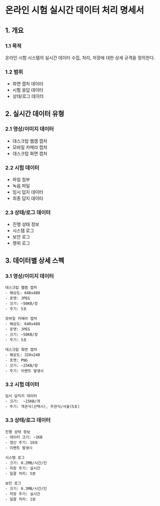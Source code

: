 # 온라인 시험 실시간 데이터 처리 명세서

## 1. 개요

### 1.1 목적

온라인 시험 시스템의 실시간 데이터 수집, 처리, 저장에 대한 상세 규격을 정의한다.

### 1.2 범위

-   화면 캡처 데이터
-   시험 응답 데이터
-   상태/로그 데이터

## 2. 실시간 데이터 유형

### 2.1 영상/이미지 데이터

-   데스크탑 웹캠 캡처
-   모바일 카메라 캡처
-   데스크탑 화면 캡처

### 2.2 시험 데이터

-   파일 첨부
-   녹음 파일
-   임시 답지 데이터
-   최종 답지 데이타

### 2.3 상태/로그 데이터

-   진행 상태 정보
-   시스템 로그
-   보안 로그
-   행위 로그

## 3. 데이터별 상세 스펙

### 3.1 영상/이미지 데이터

```
데스크탑 웹캠 캡처
- 해상도: 640x480
- 포맷: JPEG
- 크기: ~50KB/장
- 주기: 5초

모바일 카메라 캡처
- 해상도: 640x480
- 포맷: JPEG
- 크기: ~50KB/장
- 주기: 5초

데스크탑 화면 캡처
- 해상도: 320x240
- 포맷: PNG
- 크기: ~25KB/장
- 주기: 이벤트 발생시
```

### 3.2 시험 데이터

```
임시 답지지 데이터
- 크기:  ~15KB/개
- 주기: 객관식(선택시), 주관식/서술(5초)
```

### 3.3 상태/로그 데이터

```
진행 상태 정보
- 데이터 크기: ~1KB
- 갱신 주기: 10초
- 이벤트 발생시

시스템 로그
- 크기: 0.2MB/시간/인
- 저장 주기: 실시간
- 일괄 처리: 5분

보안 로그
- 크기: 0.3MB/시간/인
- 저장 주기: 실시간
- 일괄 처리: 1분
```
